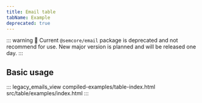 ```yaml
---
title: Email table
tabName: Example
deprecated: true
---
```


::: warning
:rotating_light: Current `@semcore/email` package is deprecated and not recommend for use. New major version is planned and will be released one day.
:::

## Basic usage

::: legacy_emails_view compiled-examples/table-index.html src/table/examples/index.html :::
